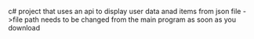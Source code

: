 c# project that uses an api to display user data anad items from json file
->file path needs to be changed from the main program as soon as you download
